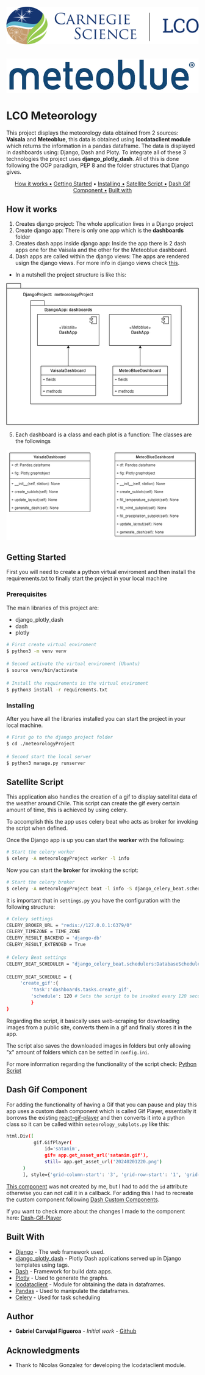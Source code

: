 ![LCO logo](/img/LCO_logo.png)
<br>
<br>
<br>
![MeteoBlue logo](/img/meteoblue_logo.png)

# LCO Meteorology

This project displays the meteorology data obtained from 2 sources: **Vaisala** and 
**Meteoblue**, this data is obtained using **lcodataclient module** which returns the 
information in a pandas dataframe. The data is displayed in dashboards using: 
Django, Dash and Ploty. To integrate all of these 3 technologies the project uses **django_plotly_dash**. All of this is done following the OOP paradigm, PEP 8 and the folder structures that Django gives.

<p align="center">
  <a href="#how-it-works">How it works •</a>
  <a href="#getting-started">Getting Started</a> •
  <a href="#installing">Installing •</a>   
  <a href="#satellite-script">Satellite Script •</a>
  <a href="#dash-gif-component">Dash Gif Component •</a>
  <a href="#built-with">Built with </a>
</p>

## How it works
1. Creates django project: The whole application lives in a Django project
2. Create django app: There is only one app which is the **dashboards** folder
3. Creates dash apps inside django app: Inside the app there is 2 dash apps
one for the Vaisala and the other for the Meteoblue dashboard.
4. Dash apps are called within the django views: The apps are rendered usign 
the django views. For more info in django views check [this](https://docs.djangoproject.com/en/5.0/intro/tutorial01/#write-your-first-view).

- In a nutshell the project structure is like this: 

<p align="center">
  <img src="img/lco_meteorology_structure.png" alt="Project structure"/>
</p>

5. Each dashboard is a class and each plot is a function: The classes are the
followings

<p align="center">
  <img src="img/lco_meteorology_classes.png" alt="Classes"/>
</p>

## Getting Started

First you will need to create a python virtual enviroment and then install 
the requirements.txt to finally start the project in your local machine

### Prerequisites

The main libraries of this project are:
- django_plotly_dash
- dash
- plotly

 ``` bash
# First create virtual enviroment
$ python3 -m venv venv

# Second activate the virtual enviroment (Ubuntu)
$ source venv/bin/activate

# Install the requirements in the virtual enviroment
$ python3 install -r requirements.txt
```

### Installing

After you have all the libraries installed you can start the project in your 
local machine.

``` bash
# First go to the django project folder
$ cd ./meteorologyProject

# Second start the local server
$ python3 manage.py runserver
```

## Satellite Script

This application also handles the creation of a gif to display satellital data of the weather around
Chile. This script can create the gif every certain amount of time, this is achieved by using celery.

To accomplish this the app uses celery beat who acts as broker for invoking the script when defined.

Once the Django app is up you can start the **worker** with the following:

``` bash
# Start the celery worker
$ celery -A meteorologyProject worker -l info
```

Now you can start the **broker** for invoking the script:

``` bash
# Start the celery broker
$ celery -A meteorologyProject beat -l info -S django_celery_beat.schedulers:DatabaseScheduler
```

It is important that in `settings.py` you have the configuration with the following structure:

``` bash
# Celery settings
CELERY_BROKER_URL = "redis://127.0.0.1:6379/0"
CELERY_TIMEZONE = TIME_ZONE
CELERY_RESULT_BACKEND = 'django-db'
CELERY_RESULT_EXTENDED = True

# Celery Beat settings
CELERY_BEAT_SCHEDULER = "django_celery_beat.schedulers:DatabaseScheduler"

CELERY_BEAT_SCHEDULE = {
     'create_gif':{
         'task':'dashboards.tasks.create_gif',
         'schedule': 120 # Sets the script to be invoked every 120 seconds
         }
}
``` 

Regarding the script, it basically uses web-scraping for downloading images from a public site, converts
them in a gif and finally stores it in the app.

The script also saves the downloaded images in folders but only allowing "x" amount of folders which can be setted in `config.ini`. 

For more information regarding the functionality of the script check: [Python Script](https://github.com/gabrielcarvajalfigueroa/Satellite_gifmaker/blob/main/main.py)

## Dash Gif Component

For adding the functionality of having a Gif that you can pause and play this app uses a custom dash component
which is called Gif Player, essentially it borrows the existing [react-gif-player](https://github.com/benwiley4000/react-gif-player) and then converts it into a 
python class so it can be called within `meteorology_subplots.py` like this:

``` bash
html.Div([
          gif.GifPlayer( 
              id='satanim',
              gif= app.get_asset_url('satanim.gif'),
              still= app.get_asset_url('20240201220.png')
      )
      ], style={'grid-column-start': '3', 'grid-row-start': '1', 'grid-row-end': '3'}),
```

[This component](https://github.com/mbkupfer/dash-gif-component) was not created by me, but I had to add the `id` attribute otherwise you can not call it in a 
callback. For adding this I had to recreate the custom component following [Dash Custom Components](https://dash.plotly.com/react-for-python-developers).

If you want to check more about the changes I made to the component here: [Dash-Gif-Player](https://github.com/gabrielcarvajalfigueroa/Dash-Gif-Player).

## Built With

* [Django](https://www.djangoproject.com/) - The web framework used.
* [django_plotly_dash](https://django-plotly-dash.readthedocs.io/en/latest/) - 
Plotly Dash applications served up in Django templates using tags.
* [Dash](https://dash.plotly.com/) - Framework for build data apps.
* [Plotly](https://plotly.com/) - Used to generate the graphs.
* [lcodataclient]() - Module for obtaining the data in dataframes.
* [Pandas](https://pandas.pydata.org/) - Used to manipulate the dataframes.
* [Celery](https://docs.celeryq.dev/en/stable/django/first-steps-with-django.html) - Used for task scheduling


## Author

* **Gabriel Carvajal Figueroa** - *Initial work* - [Github](https://github.com/gabrielcarvajalfigueroa)


## Acknowledgments

* Thank to Nicolas Gonzalez for developing the lcodataclient module.
